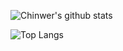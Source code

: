 ![Chinwer's github stats](https://github-readme-stats.vercel.app/api?username=Chinwer&count_private=true)

![Top Langs](https://github-readme-stats.vercel.app/api/top-langs/?username=Chinwer)